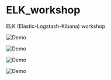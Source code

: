 # ELK_workshop
ELK (Elastic-Logstash-Kibana) workshop

![Demo](Resources/slide1.png)

![Demo](Resources/slide2.png)

![Demo](Resources/slide3.png)

![Demo](Resources/slide4.png)